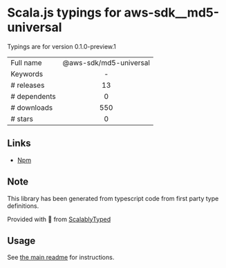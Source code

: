 
# Scala.js typings for aws-sdk__md5-universal

Typings are for version 0.1.0-preview.1



|                    |                 |
| ------------------ | :-------------: |
| Full name          | @aws-sdk/md5-universal |
| Keywords           | - |
| # releases         | 13 |
| # dependents       | 0 |
| # downloads        | 550 |
| # stars            | 0 |

## Links
- [Npm](https://www.npmjs.com/package/%40aws-sdk%2Fmd5-universal)
    


## Note
This library has been generated from typescript code from first party type definitions.

Provided with :purple_heart: from [ScalablyTyped](https://github.com/oyvindberg/ScalablyTyped)

## Usage
See [the main readme](../../readme.md) for instructions.


